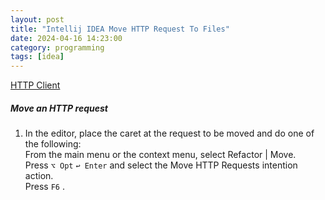 ```yaml
---
layout: post
title: "Intellij IDEA Move HTTP Request To Files"
date: 2024-04-16 14:23:00
category: programming
tags: [idea]
---
```


[HTTP Client](https://www.jetbrains.com/help/idea/http-client-in-product-code-editor.html#move_request)

##### Move an HTTP request

1. In the editor, place the caret at the request to be moved and do one of the following:  
From the main menu or the context menu, select Refactor | Move.  
Press `⌥ Opt` `↩ Enter` and select the Move HTTP Requests intention action.  
Press `F6` .  

[jekyll]: http://jekyllrb.com
[jekyll-gh]: https://github.com/jekyll/jekyll
[jekyll-help]: https://github.com/jekyll/jekyll-help


